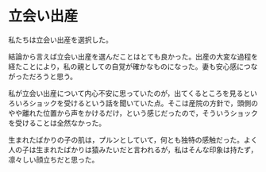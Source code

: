 # 立会い出産

私たちは立会い出産を選択した。

結論から言えば立会い出産を選んだことはとても良かった。出産の大変な過程を経たことにより，私の親としての自覚が確かなものになった。妻も安心感につながっただろうと思う。

私が立会い出産について内心不安に思っていたのが，出てくるところを見るといろいろショックを受けるという話を聞いていた点。そこは産院の方針で，頭側のやや離れた位置から声をかけるだけ，という感じだったので，そういうショックを受けることは全然なかった。

生まれたばかりの子の肌は，プルンとしていて，何とも独特の感触だった。よく人の子は生まれたばかりは猿みたいだと言われるが，私はそんな印象は持たず，凛々しい顔立ちだと思った。
